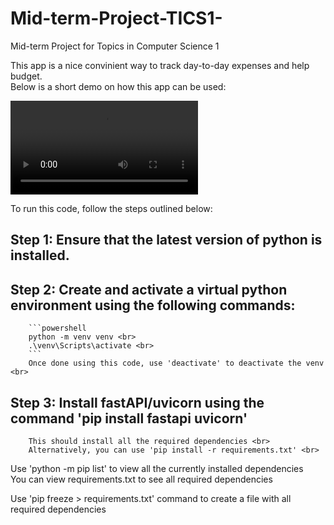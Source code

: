 # Mid-term-Project-TICS1-
Mid-term Project for Topics in Computer Science 1

This app is a nice convinient way to track day-to-day expenses and help budget. <br>
Below is a short demo on how this app can be used: <br>

![demo](https://github.com/talhanaveed753/Mid-term-Project-TICS1-/blob/main/expenseDEMO.mp4)

To run this code, follow the steps outlined below: <br>

## Step 1: Ensure that the latest version of python is installed. <br>

## Step 2: Create and activate a virtual python environment using the following commands: <br>
        ```powershell
        python -m venv venv <br>
        .\venv\Scripts\activate <br>
        ```
        Once done using this code, use 'deactivate' to deactivate the venv <br>

## Step 3: Install fastAPI/uvicorn using the command 'pip install fastapi uvicorn' <br>
        This should install all the required dependencies <br>
        Alternatively, you can use 'pip install -r requirements.txt' <br>

Use 'python -m pip list' to view all the currently installed dependencies <br>
You can view requirements.txt to see all required dependencies <br>

Use 'pip freeze > requirements.txt' command to create a file with all required dependencies
